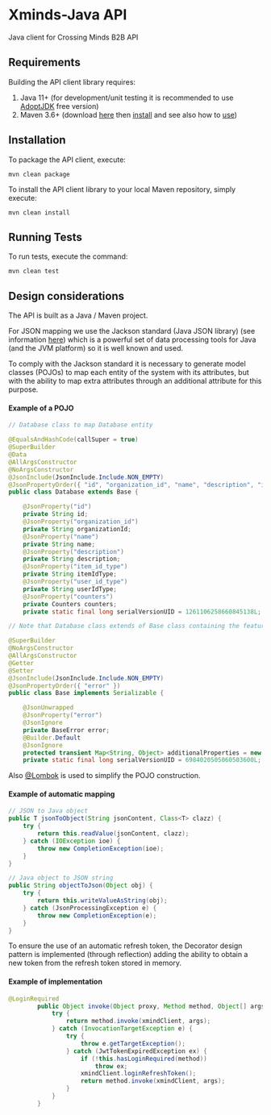 # Xminds-Java API

Java client for Crossing Minds B2B API

## Requirements

Building the API client library requires:
1. Java 11+ (for development/unit testing it is recommended to use [AdoptJDK](https://adoptopenjdk.net/) free version)
2. Maven 3.6+ (download [here](http://maven.apache.org/download.cgi) then [install](http://maven.apache.org/install.html) and see also how to [use](http://maven.apache.org/guides/getting-started/index.html))

## Installation

To package the API client, execute:
```shell
mvn clean package
```
To install the API client library to your local Maven repository, simply execute:
```shell
mvn clean install
```

## Running Tests

To run tests, execute the command:

```shell
mvn clean test
```

## Design considerations

The API is built as a Java / Maven project.

For JSON mapping we use the Jackson standard (Java JSON library) (see information [here](https://github.com/FasterXML/jackson)) which is a powerful set of data processing tools for Java (and the JVM platform) so it is well known and used.

To comply with the Jackson standard it is necessary to generate model classes (POJOs) to map each entity of the system with its attributes, but with the ability to map extra attributes through an additional attribute for this purpose.

#### Example of a POJO

```java
// Database class to map Database entity

@EqualsAndHashCode(callSuper = true)
@SuperBuilder
@Data
@AllArgsConstructor
@NoArgsConstructor
@JsonInclude(JsonInclude.Include.NON_EMPTY)
@JsonPropertyOrder({ "id", "organization_id", "name", "description", "item_id_type", "user_id_type", "counters" })
public class Database extends Base {

	@JsonProperty("id")
	private String id;
	@JsonProperty("organization_id")
	private String organizationId;
	@JsonProperty("name")
	private String name;
	@JsonProperty("description")
	private String description;
	@JsonProperty("item_id_type")
	private String itemIdType;
	@JsonProperty("user_id_type")
	private String userIdType;
	@JsonProperty("counters")
	private Counters counters;
	private static final long serialVersionUID = 1261106258660845138L;

// Note that Database class extends of Base class containing the feature to map any XMinds error and additional properties 

@SuperBuilder
@NoArgsConstructor
@AllArgsConstructor
@Getter
@Setter
@JsonInclude(JsonInclude.Include.NON_EMPTY)
@JsonPropertyOrder({ "error" })
public class Base implements Serializable {

	@JsonUnwrapped
	@JsonProperty("error")
	@JsonIgnore
	private BaseError error;
	@Builder.Default
	@JsonIgnore
	protected transient Map<String, Object> additionalProperties = new HashMap<>();
	private static final long serialVersionUID = 6984020505060503600L;

```
Also [@Lombok](https://projectlombok.org/) is used to simplify the POJO construction.


#### Example of automatic mapping 

```java
// JSON to Java object
public T jsonToObject(String jsonContent, Class<T> clazz) {
	try {
		return this.readValue(jsonContent, clazz);
	} catch (IOException ioe) {
		throw new CompletionException(ioe);
	}
}

// Java object to JSON string
public String objectToJson(Object obj) {
	try {
		return this.writeValueAsString(obj);
	} catch (JsonProcessingException e) {
		throw new CompletionException(e);
	}
}
```

To ensure the use of an automatic refresh token, the Decorator design pattern is implemented (through reflection) adding the ability to obtain a new token from the refresh token stored in memory.

#### Example of implementation

```java
@LoginRequired
		public Object invoke(Object proxy, Method method, Object[] args) throws Throwable {
			try {
				return method.invoke(xmindClient, args);
			} catch (InvocationTargetException e) {
				try {
					throw e.getTargetException();
				} catch (JwtTokenExpiredException ex) {
					if (!this.hasLoginRequired(method))
						throw ex;
					xmindClient.loginRefreshToken();
					return method.invoke(xmindClient, args);
				}
			}
		}

```
